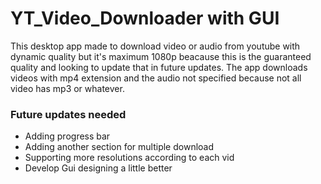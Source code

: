 # YT_Video_Downloader with GUI
This desktop app made to download video or audio from youtube with dynamic quality but it's maximum 1080p
beacause this is the guaranteed quality and looking to update that in future updates.
The app downloads videos with mp4 extension and the audio not specified because not all video has mp3 or whatever.


### Future updates needed
* Adding progress bar
* Adding another section for multiple download
* Supporting more resolutions according to each vid
* Develop Gui designing a little better

